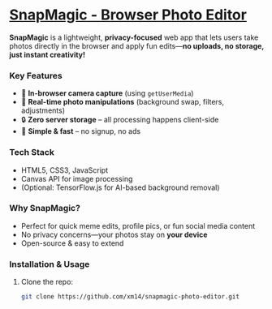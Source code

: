 # **[SnapMagic - Browser Photo Editor](https://xm14.github.io/snapmagic-photo-editor/)**

**SnapMagic** is a lightweight, **privacy-focused** web app that lets users take photos directly in the browser and apply fun edits—**no uploads, no storage, just instant creativity!**

### **Key Features**  
- 📸 **In-browser camera capture** (using `getUserMedia`)  
- 🎨 **Real-time photo manipulations** (background swap, filters, adjustments)  
- 🔒 **Zero server storage** – all processing happens client-side  
- 🚀 **Simple & fast** – no signup, no ads  

### **Tech Stack**  
- HTML5, CSS3, JavaScript  
- Canvas API for image processing  
- (Optional: TensorFlow.js for AI-based background removal)  

### **Why SnapMagic?**  
- Perfect for quick meme edits, profile pics, or fun social media content  
- No privacy concerns—your photos stay on **your device**  
- Open-source & easy to extend  

### **Installation & Usage**  
1. Clone the repo:  
   ```bash  
   git clone https://github.com/xm14/snapmagic-photo-editor.git 
